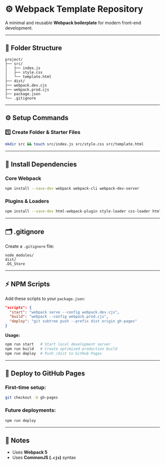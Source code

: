 # ⚙️ Webpack Template Repository

A minimal and reusable **Webpack boilerplate** for modern front-end development.

---

## 🧱 Folder Structure

```
project/
├── src/
│   ├── index.js
│   ├── style.css
│   └── template.html
├── dist/
├── webpack.dev.cjs
├── webpack.prod.cjs
├── package.json
└── .gitignore
```

---

## ⚙️ Setup Commands

### 1️⃣ Create Folder & Starter Files

```bash
mkdir src && touch src/index.js src/style.css src/template.html
```

---

## 🧩 Install Dependencies

### Core Webpack

```bash
npm install --save-dev webpack webpack-cli webpack-dev-server
```

### Plugins & Loaders

```bash
npm install --save-dev html-webpack-plugin style-loader css-loader html-loader clean-webpack-plugin
```

---

## 🗂️ .gitignore

Create a `.gitignore` file:

```
node_modules/
dist/
.DS_Store
```

---

## ⚡ NPM Scripts

Add these scripts to your `package.json`:

```json
"scripts": {
  "start": "webpack serve --config webpack.dev.cjs",
  "build": "webpack --config webpack.prod.cjs",
  "deploy": "git subtree push --prefix dist origin gh-pages"
}
```

**Usage:**

```bash
npm run start   # Start local development server
npm run build   # Create optimized production build
npm run deploy  # Push /dist to GitHub Pages
```

---

## 🚀 Deploy to GitHub Pages

### First-time setup:

```bash
git checkout -b gh-pages
```

### Future deployments:

```bash
npm run deploy
```

---

## 🧰 Notes

- Uses **Webpack 5**
- Uses **CommonJS (`.cjs`)** syntax
